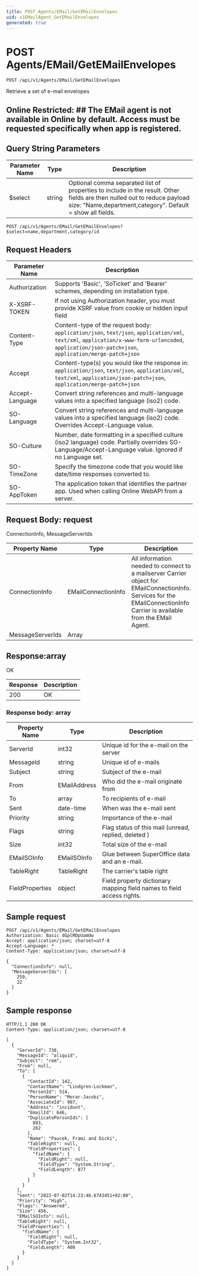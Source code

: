 ```yaml
---
title: POST Agents/EMail/GetEMailEnvelopes
uid: v1EMailAgent_GetEMailEnvelopes
generated: true
---
```


# POST Agents/EMail/GetEMailEnvelopes

```http
POST /api/v1/Agents/EMail/GetEMailEnvelopes
```

Retrieve a set of e-mail envelopes


## Online Restricted: ## The EMail agent is not available in Online by default. Access must be requested specifically when app is registered.






## Query String Parameters

| Parameter Name | Type |  Description |
|----------------|------|--------------|
| $select | string |  Optional comma separated list of properties to include in the result. Other fields are then nulled out to reduce payload size: "Name,department,category". Default = show all fields. |

```http
POST /api/v1/Agents/EMail/GetEMailEnvelopes?$select=name,department,category/id
```


## Request Headers

| Parameter Name | Description |
|----------------|-------------|
| Authorization  | Supports 'Basic', 'SoTicket' and 'Bearer' schemes, depending on installation type. |
| X-XSRF-TOKEN   | If not using Authorization header, you must provide XSRF value from cookie or hidden input field |
| Content-Type | Content-type of the request body: `application/json`, `text/json`, `application/xml`, `text/xml`, `application/x-www-form-urlencoded`, `application/json-patch+json`, `application/merge-patch+json` |
| Accept         | Content-type(s) you would like the response in: `application/json`, `text/json`, `application/xml`, `text/xml`, `application/json-patch+json`, `application/merge-patch+json` |
| Accept-Language | Convert string references and multi-language values into a specified language (iso2) code. |
| SO-Language | Convert string references and multi-language values into a specified language (iso2) code. Overrides Accept-Language value. |
| SO-Culture | Number, date formatting in a specified culture (iso2 language) code. Partially overrides SO-Language/Accept-Language value. Ignored if no Language set. |
| SO-TimeZone | Specify the timezone code that you would like date/time responses converted to. |
| SO-AppToken | The application token that identifies the partner app. Used when calling Online WebAPI from a server. |

## Request Body: request 

ConnectionInfo, MessageServerIds 

| Property Name | Type |  Description |
|----------------|------|--------------|
| ConnectionInfo | EMailConnectionInfo | All information needed to connect to a mailserver <para /> Carrier object for EMailConnectionInfo. Services for the EMailConnectionInfo Carrier is available from the <see cref="T:SuperOffice.CRM.Services.IEMailAgent">EMail Agent</see>. |
| MessageServerIds | Array |  |

## Response:array

OK

| Response | Description |
|----------------|-------------|
| 200 | OK |

### Response body: array

| Property Name | Type |  Description |
|----------------|------|--------------|
| ServerId | int32 | Unique id for the e-mail on the server |
| MessageId | string | Unique id of e-mails |
| Subject | string | Subject of the e-mail |
| From | EMailAddress | Who did the e-mail originate from |
| To | array | To recipients of e-mail |
| Sent | date-time | When was the e-mail sent |
| Priority | string | Importance of the e-mail |
| Flags | string | Flag status of this mail (unread, replied, deleted ) |
| Size | int32 | Total size of the e-mail |
| EMailSOInfo | EMailSOInfo | Glue between SuperOffice data and an e-mail. |
| TableRight | TableRight | The carrier's table right |
| FieldProperties | object | Field property dictionary mapping field names to field access rights. |

## Sample request

```http!
POST /api/v1/Agents/EMail/GetEMailEnvelopes
Authorization: Basic dGplMDpUamUw
Accept: application/json; charset=utf-8
Accept-Language: *
Content-Type: application/json; charset=utf-8

{
  "ConnectionInfo": null,
  "MessageServerIds": [
    259,
    22
  ]
}
```

## Sample response

```http_
HTTP/1.1 200 OK
Content-Type: application/json; charset=utf-8

[
  {
    "ServerId": 738,
    "MessageId": "aliquid",
    "Subject": "rem",
    "From": null,
    "To": [
      {
        "ContactId": 142,
        "ContactName": "Lindgren-Lockman",
        "PersonId": 514,
        "PersonName": "Morar-Jacobi",
        "AssociateId": 987,
        "Address": "incidunt",
        "EmailId": 646,
        "DuplicatePersonIds": [
          893,
          262
        ],
        "Name": "Paucek, Frami and Dicki",
        "TableRight": null,
        "FieldProperties": {
          "fieldName": {
            "FieldRight": null,
            "FieldType": "System.String",
            "FieldLength": 877
          }
        }
      }
    ],
    "Sent": "2022-07-02T14:23:46.6743451+02:00",
    "Priority": "High",
    "Flags": "Answered",
    "Size": 456,
    "EMailSOInfo": null,
    "TableRight": null,
    "FieldProperties": {
      "fieldName": {
        "FieldRight": null,
        "FieldType": "System.Int32",
        "FieldLength": 400
      }
    }
  }
]
```